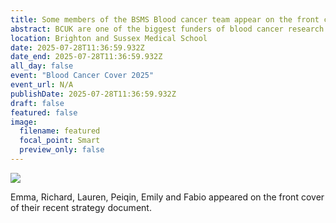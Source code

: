 ```yaml
---
title: Some members of the BSMS Blood cancer team appear on the front cover of Blood Cancer UK (BCUK) Research Strategy Document
abstract: BCUK are one of the biggest funders of blood cancer research in the UK.
location: Brighton and Sussex Medical School
date: 2025-07-28T11:36:59.932Z
date_end: 2025-07-28T11:36:59.932Z
all_day: false
event: "Blood Cancer Cover 2025"
event_url: N/A
publishDate: 2025-07-28T11:36:59.932Z
draft: false
featured: false
image:
  filename: featured
  focal_point: Smart
  preview_only: false
---
```


![](BCUK.jpg)

Emma, Richard, Lauren, Peiqin, Emily and Fabio appeared on the front cover of their recent strategy document.


